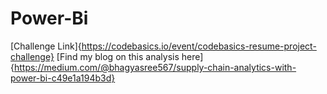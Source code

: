 # Power-Bi
[Challenge Link]{https://codebasics.io/event/codebasics-resume-project-challenge}
[Find my blog on this analysis here]{https://medium.com/@bhagyasree567/supply-chain-analytics-with-power-bi-c49e1a194b3d}
